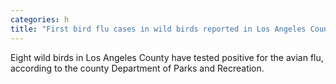 ```yaml
---
categories: h
title: "First bird flu cases in wild birds reported in Los Angeles County this year"
---
```

Eight wild birds in Los Angeles County have tested positive for the avian flu, according to the county Department of Parks and Recreation.
